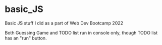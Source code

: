 # basic_JS
Basic JS stuff I did as a part of Web Dev Bootcamp 2022

Both Guessing Game and TODO list run in console only, though TODO list has an "run" button.
